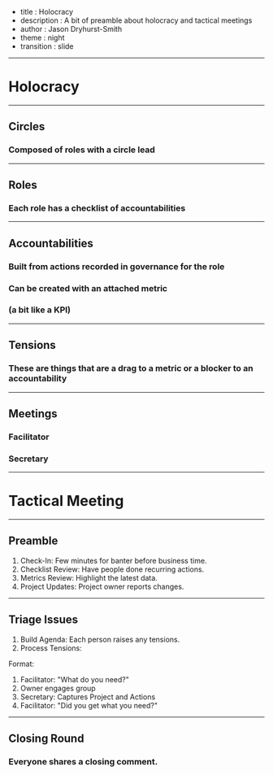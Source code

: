 - title : Holocracy
- description : A bit of preamble about holocracy and tactical meetings
- author : Jason Dryhurst-Smith
- theme : night
- transition : slide

***
 
# Holocracy

---

## Circles

### Composed of roles with a circle lead

---

## Roles

### Each role has a checklist of accountabilities

---

## Accountabilities 

### Built from actions recorded in governance for the role

### Can be created with an attached metric 

### (a bit like a KPI)

---

## Tensions

### These are things that are a drag to a metric or a blocker to an accountability

---

## Meetings

### Facilitator

### Secretary

--- 

# Tactical Meeting

---

## Preamble

1. Check-In: Few minutes for banter before business time.
2. Checklist Review: Have people done recurring actions.
3. Metrics Review: Highlight the latest data.
4. Project Updates: Project owner reports changes.

---

## Triage Issues

1. Build Agenda: Each person raises any tensions.
2. Process Tensions: 

Format:

1. Facilitator: "What do you need?"
2. Owner engages group
3. Secretary: Captures Project and Actions
4. Facilitator: "Did you get what you need?"

---

## Closing Round

### Everyone shares a closing comment.